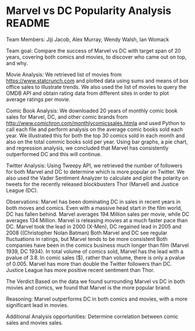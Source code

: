 # Marvel vs DC Popularity Analysis README

Team Members: Jiji Jacob, Alex Murray, Wendy Walsh, Ian Womack

Team goal: Compare the success of Marvel vs DC with target span of 20 years, covering both comics and movies, to discover who came out on top, and why. 

Movie Analysis:
We retrieved list of movies from https://www.statcrunch.com and plotted data using sums and means of box office sales to illustrate trends.  We also used the list of movies to query the OMDB API and obtain rating data from different sites in order to plot average ratings per movie.

Comic Book Analysis:
We downloaded 20 years of monthly comic book sales for Marvel, DC, and other comic brands from http://www.comichron.com/monthlycomicssales.htmla and used Python to call each file and perform analysis on the average comic books sold each year.  We illustrated this for both the top 30 comics sold in each month and also on the total commic books sold per year.  Using bar graphs, a pie chart, and regression analysis, we concluded that Marvel has consistently outperformed DC and this will continue.

Twitter Analysis:
Using Tweepy API, we retrieved the number of followers for both Marvel and DC to determine which is more popular on Twitter.  We also used the Vader Sentiment Analyzer to calculate and plot the polarity on  tweets for the recently released blockbusters Thor (Marvel) and Justice League (DC).

Observations:
Marvel has been dominating DC in sales in recent years in both moves and comics.
Even with a massive head start in the film world, DC has fallen behind.
Marvel averages 194 Million sales per movie, while DC averages 134 Million.
Marvel is releasing movies at a much faster pace than DC.
Marvel took the lead in 2000 (X-Men), DC regained lead in 2005 and 2008 ((Christopher Nolan Batman) 
Both Marvel and DC see regular fluctuations in ratings, but Marvel tends to be more consistent
Both companies have been in the comics business much longer than film (Marvel 1939, DC 1934).
In total volume of comics sold, Marvel has the lead with a pvalue of 3.8. 
In comic sales ($), rather than volume, there is only a pvalue of 0.005.
Marvel has more than double the Twitter followers than DC.
Justice League has more positive recent sentiment than Thor.


The Verdict
Based on the data we found surrounding Marvel vs DC in both movies and comics, we found that Marvel is the more popular brand.

Reasoning:
Marvel outperforms DC in both comics and movies, with a more significant lead in movies.

Additional Analysis opportunities:
Determine correlation between comic sales and movies sales.  


